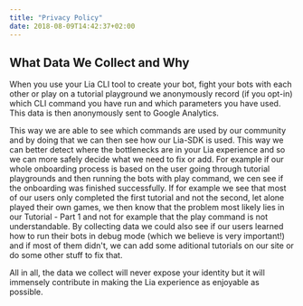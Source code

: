```yaml
---
title: "Privacy Policy"
date: 2018-08-09T14:42:37+02:00
---
```


## What Data We Collect and Why

When you use your Lia CLI tool to create your bot, fight your bots with each other or play on a tutorial playground we anonymously record (if you opt-in) which CLI command you have run and which parameters you have used. 
This data is then anonymously sent to Google Analytics.

This way we are able to see which commands are used by our community and by doing that we can then see how our Lia-SDK is used. 
This way we can better detect where the bottlenecks are in your Lia experience and so we can more safely decide what we need to fix or add. 
For example if our whole onboarding process is based on the user going through tutorial playgrounds and then running the bots with play command, we cen see if the onboarding was finished successfully. 
If for example we see that most of our users only completed the first tutorial and not the second, let alone played their own games, we then know that the problem most likely lies in our Tutorial - Part 1 and not for example that the play command is not understandable. 
By collecting data we could also see if our users learned how to run their bots in debug mode (which we believe is very important!) and if most of them didn't, we can add some aditional tutorials on our site or do some other stuff to fix that. 


All in all, the data we collect will never expose your identity but it will immensely contribute in making the Lia experience as enjoyable as possible.